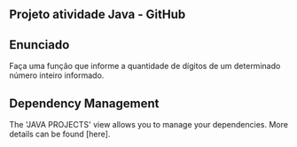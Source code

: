 ## Projeto atividade Java - GitHub
## Enunciado
Faça uma função que informe a quantidade de dígitos de um determinado número inteiro informado.

## Dependency Management
The 'JAVA PROJECTS' view allows you to manage your dependencies. More details can be found [here].
